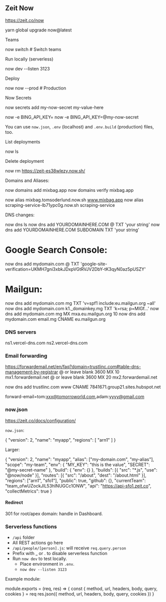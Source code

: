 ## Zeit Now

https://zeit.co/now

  yarn global upgrade now@latest

Teams

  now switch  # Switch teams

Run locally (serverless)

  now dev --listen 3123

Deploy

  now
  now --prod  # Production

Now Secrets

  now secrets add my-now-secret my-value-here

  now -e BING_API_KEY=
  now -e BING_API_KEY=@my-now-secret

You can use `now.json`, `.env` (localhost) and `.env.build` (production) files, too.

List deployments

  now ls

Delete deployment

  now rm https://zeit-es38wlezy.now.sh/

Domains and Aliases:

  now domains add mixbag.app
  now domains verify mixbag.app

  now alias mixbag.tomsoderlund.now.sh www.mixbag.app
  now alias scraping-service-lb71ypc0g.now.sh scraping-service

DNS changes:

  now dns ls
  now dns add YOURDOMAINHERE.COM @ TXT 'your string'
  now dns add YOURDOMAINHERE.COM SUBDOMAIN TXT 'your string'
  # Google Search Console:
  now dns add mydomain.com @ TXT 'google-site-verification=UKMH7gni3xbkJDxpVGtRVJV2DbY-tK3qyN0az5pUSZY'
  # Mailgun:
  now dns add mydomain.com mg TXT 'v=spf1 include:eu.mailgun.org ~all'
  now dns add mydomain.com k1._domainkey.mg TXT 'k=rsa; p=MIGf...'
  now dns add mydomain.com mg MX mxa.eu.mailgun.org 10
  now dns add mydomain.com email.mg CNAME eu.mailgun.org

### DNS servers

ns1.vercel-dns.com
ns2.vercel-dns.com

### Email forwarding

https://forwardemail.net/en/faq?domain=trustlinc.com#table-dns-management-by-registrar
@ or leave blank  3600  MX  10  mx1.forwardemail.net
@ or leave blank  3600  MX  20  mx2.forwardemail.net

  now dns add trustlinc.com www CNAME 7841671.group21.sites.hubspot.net

forward-email=tom:xxx@tomorroworld.com,adam:yyyy@gmail.com

### now.json

https://zeit.co/docs/configuration/

`now.json`:

{
  "version": 2,
  "name": "myapp",
  "regions": [
    "arn1"
  ]
}

Larger:

  {
    "version": 2,
    "name": "myapp",
    "alias": ["my-domain.com", "my-alias"],
    "scope": "my-team",
    "env": {
      "MY_KEY": "this is the value",
      "SECRET": "@my-secret-name"
    },
    "build": { "env": {} },
    "builds": [{ "src": "*.js", "use": "@now/node" }],
    "routes": [{ "src": "/about", "dest": "/about.html" }],
    "regions": ["arn1", "sfo1"],
    "public": true,
    "github": {},
    "currentTeam": "team_ofwUZockJlL53hINUGCc1ONW",
    "api": "https://api-sfo1.zeit.co",
    "collectMetrics": true
  }

#### Redirect

301 for root/apex domain: handle in Dashboard.

### Serverless functions

- `/api` folder
- All REST actions go here
- `/api/people/[person].js`: will receive `req.query.person`
- Prefix with _ or . to disable serverless function
- Run `now dev` to test locally.
  - Place environment in `.env`.
  - `now dev --listen 3123`

Example module:

  module.exports = (req, res) => {
    const { method, url, headers, body, query, cookies } = req
    res.json({ method, url, headers, body, query, cookies })
  }
